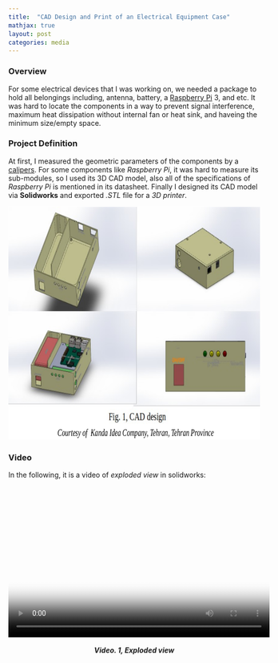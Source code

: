 ```yaml
---
title:  "CAD Design and Print of an Electrical Equipment Case"
mathjax: true
layout: post
categories: media
---
```


### Overview

For some electrical devices that I was working on, we needed a package to hold all belongings including, antenna, battery, a [Raspberry Pi](https://www.raspberrypi.org/) 3, and etc. It was hard to locate the components in a way to prevent signal interference, maximum heat dissipation without internal fan or heat sink, and haveing the minimum size/empty space.

### Project Definition

At first, I measured the geometric parameters of the components by a [calipers](https://en.wikipedia.org/wiki/Calipers). For some components like _Raspberry Pi_, it was hard to measure its sub-modules, so I used its 3D CAD model, also all of the specifications of _Raspberry Pi_ is mentioned in its datasheet. Finally I designed its CAD model via __Solidworks__ and exported _.STL_ file for a _3D printer_.

<p style="text-align:center;">
    <img width="846" height="465" src="/img/CAD_casing_electrical/cad_design.png" alt="solidworks prototypes">
</p>

### Video

In the following, it is a video of _exploded view_ in solidworks:

<p style="text-align:center;">
   <video width="523" height="302" poster="/img/CAD_casing_electrical/CAD_casing_poster.png" controls>
      <source src="/videos/CAD_casing_electrical/exploded_view.avi" type="video/avi">
      Your browser does not support the video tag.
      <p style="text-align:center;">
        <b> <i> Video. 1, Exploded view </i> </b>
      </p>
   </video>
</p>
